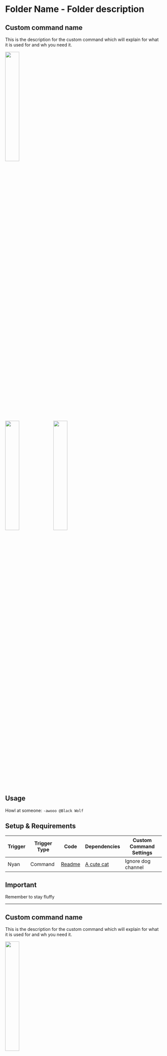 # Folder Name - Folder description

## Custom command name

This is the description for the custom command which will explain for what it is used for and wh you need it.  

<!--- The image/gif here will show how the command is used or how it looks when in action --->
<img src="../../assets/cat.jpeg?raw=true" width="30%"/>

<p float="left">
	<img src="../../assets/cat2.jpeg?raw=true" width="30%" />
	<img src="../../assets/cat2.jpeg?raw=true" width="30%" /> 
</p>

## Usage

Howl at someone: `-awooo @Black Wolf`

## Setup & Requirements

Trigger|Trigger Type|Code|Dependencies|Custom Command Settings
---|---|---|---|---
Nyan|Command|[Readme](../../cat2.jpeg)|[A cute cat](../../cat2.jpeg)|Ignore dog channel

## Important

Remember to stay fluffy

---

## Custom command name

This is the description for the custom command which will explain for what it is used for and wh you need it.  

<!--- The image/gif here will show how the command is used or how it looks when in action --->
<img src="../../assets/cat1.jpeg?raw=true" width="30%"/>

<p float="left">
	<img src="../../assets/cat2.jpeg?raw=true" width="30%" />
	<img src="../../assets/cat2.jpeg?raw=true" width="30%" /> 
</p>

## Usage

Howl at someone: `-awooo @Black Wolf`

## Setup & Requirements

Trigger|Trigger Type|Code|Dependencies|Custom Command Settings
---|---|---|---|---
Nyan|Command|[Readme](../../cat2.jpeg)|[A cute cat](../../cat2.jpeg)|Ignore dog channel
Awooo|Regex||Awoo?|Ignore cat channel

## Important

Remember to stay fluffy

---